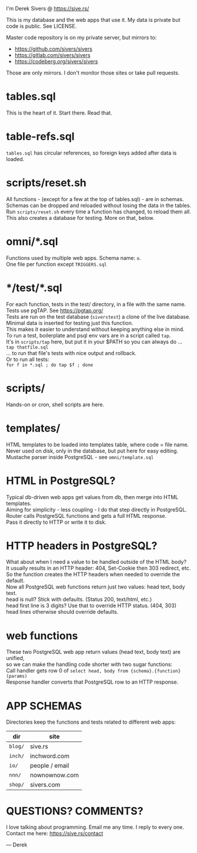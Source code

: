 I'm Derek Sivers @ https://sive.rs/

This is my database and the web apps that use it.
My data is private but code is public.  See LICENSE.

Master code repository is on my private server, but mirrors to:

* <https://github.com/sivers/sivers>
* <https://gitlab.com/sivers/sivers>
* <https://codeberg.org/sivers/sivers>

Those are only mirrors. I don't monitor those sites or take pull requests.


tables.sql
============
This is the heart of it. Start there. Read that.


table-refs.sql
============
`tables.sql` has circular references, so foreign keys added after data is loaded.


scripts/reset.sh
============
All functions - (except for a few at the top of tables.sql) - are in schemas.  
Schemas can be dropped and reloaded without losing the data in the tables.  
Run `scripts/reset.sh` every time a function has changed, to reload them all.  
This also creates a database for testing.  More on that, below.


omni/\*.sql
============
Functions used by multiple web apps.  Schema name: `o`.  
One file per function except `TRIGGERS.sql`


\*/test/\*.sql
============
For each function, tests in the test/ directory, in a file with the same name.  
Tests use pgTAP. See <https://pgtap.org/>  
Tests are run on the test database (`siverstest`) a clone of the live database.  
Minimal data is inserted for testing just this function.  
This makes it easier to understand without keeping anything else in mind.  
To run a test, boilerplate and psql env vars are in a script called `tap`.  
It's in `scripts/tap` here, but put it in your $PATH so you can always do ...  
`tap thatfile.sql`  
... to run that file's tests with nice output and rollback.  
Or to run all tests:  
`for f in *.sql ; do tap $f ; done`


scripts/
============
Hands-on or cron, shell scripts are here.


templates/
============
HTML templates to be loaded into templates table, where code = file name.  
Never used on disk, only in the database, but put here for easy editing.  
Mustache parser inside PostgreSQL - see `omni/template.sql`


HTML in PostgreSQL?
============
Typical db-driven web apps get values from db, then merge into HTML templates.  
Aiming for simplicity - less coupling - I do that step directly in PostgreSQL.  
Router calls PostgreSQL functions and gets a full HTML response.  
Pass it directly to HTTP or write it to disk.


HTTP headers in PostgreSQL?
============
What about when I need a value to be handled outside of the HTML body?  
It usually results in an HTTP header: 404, Set-Cookie then 303 redirect, etc.  
So the function creates the HTTP headers when needed to override the default.  
Now all PostgreSQL web functions return just two values: head text, body text.  
head is null? Stick with defaults. (Status 200, text/html, etc.)  
head first line is 3 digits? Use that to override HTTP status. (404, 303)  
head lines otherwise should override defaults.


web functions
============
These two PostgreSQL web app return values (head text, body text) are unified,  
so we can make the handling code shorter with two sugar functions:  
Call handler gets row 0 of `select head, body from {schema}.{function}(params)`  
Response handler converts that PostgreSQL row to an HTTP response.


APP SCHEMAS
============
Directories keep the functions and tests related to different web apps:

| dir     |site|
|---------|----|
| `blog/` | sive.rs |
| `inch/` | inchword.com |
| `io/`   | people / email |
| `nnn/`  | nownownow.com |
| `shop/` | sivers.com |


QUESTIONS? COMMENTS?
============
I love talking about programming. Email me any time. I reply to every one.  
Contact me here: <https://sive.rs/contact>

 — Derek

